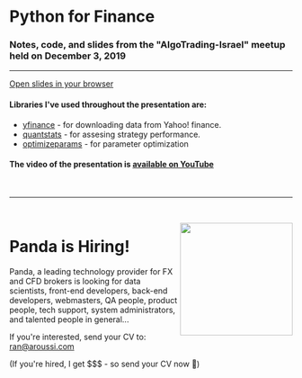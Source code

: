 # Python for Finance 

### Notes, code, and slides from the "AlgoTrading-Israel" meetup held on December 3, 2019

---

[Open slides in your browser](https://combinatronics.com/ranaroussi/python-for-trading-meetup/master/slides.html)

#### Libraries I've used throughout the presentation are:

- [yfinance](https://github.com/ranaroussi/yfinance) - for downloading data from Yahoo! finance.
- [quantstats](https://github.com/ranaroussi/quantstats) - for assesing strategy performance.
- [optimizeparams](https://github.com/ranaroussi/python-for-trading-meetup/blob/master/optimizeparams.py) - for parameter optimization

#### The video of the presentation is [available on YouTube](https://youtu.be/RjznGUQqXtQ)

<br><hr><br>

<img src="https://aroussi.com/panda_logo.png" height="200" align="right">

# Panda is Hiring!

Panda, a leading technology provider for FX and CFD brokers is looking for data scientists, front-end developers, back-end developers, webmasters, QA people, product people, tech support, system administrators, and talented people in general...


If you're interested, send your CV to:<br>
[ran@aroussi.com](ran@aroussi.com)

(If you're hired, I get $$$ - so send your CV now 🤑)